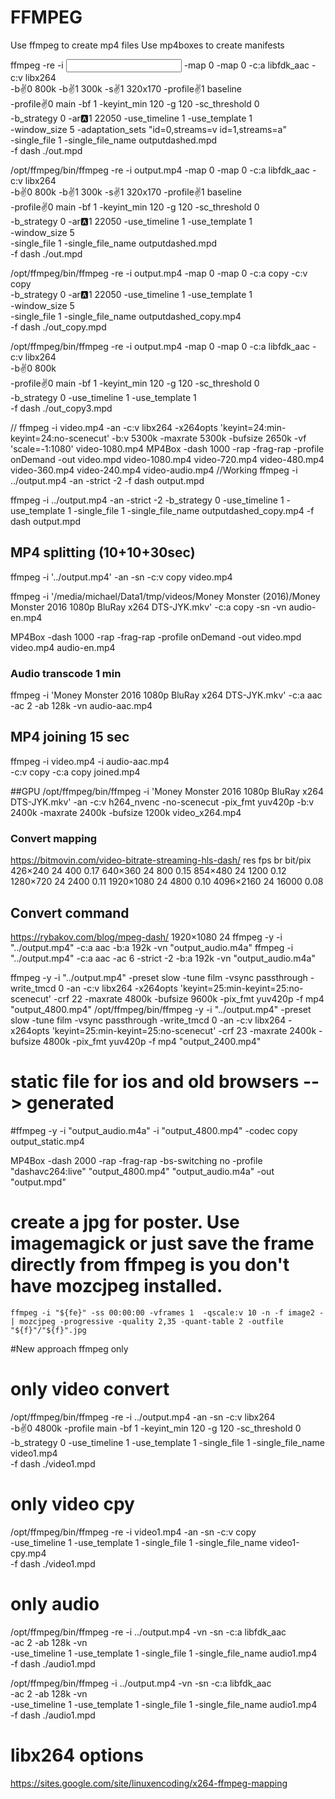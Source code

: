 # FFMPEG

Use ffmpeg to create mp4 files
Use mp4boxes to create manifests

ffmpeg -re -i <input> -map 0 -map 0 -c:a libfdk_aac -c:v libx264 \
-b:v:0 800k -b:v:1 300k -s:v:1 320x170 -profile:v:1 baseline \
-profile:v:0 main -bf 1 -keyint_min 120 -g 120 -sc_threshold 0 \
-b_strategy 0 -ar:a:1 22050 -use_timeline 1 -use_template 1 \
-window_size 5 -adaptation_sets "id=0,streams=v id=1,streams=a" \
-single_file 1 -single_file_name outputdashed.mpd  \
-f dash ./out.mpd


/opt/ffmpeg/bin/ffmpeg -re -i output.mp4 -map 0 -map 0 -c:a libfdk_aac -c:v libx264 \
-b:v:0 800k -b:v:1 300k -s:v:1 320x170 -profile:v:1 baseline \
-profile:v:0 main -bf 1 -keyint_min 120 -g 120 -sc_threshold 0 \
-b_strategy 0 -ar:a:1 22050 -use_timeline 1 -use_template 1 \
-window_size 5 \
-single_file 1 -single_file_name outputdashed.mpd  \
-f dash ./out.mpd

/opt/ffmpeg/bin/ffmpeg -re -i output.mp4 -map 0 -map 0 -c:a copy -c:v copy \
-b_strategy 0 -ar:a:1 22050 -use_timeline 1 -use_template 1 \
-window_size 5 \
-single_file 1 -single_file_name outputdashed_copy.mp4  \
-f dash ./out_copy.mpd

/opt/ffmpeg/bin/ffmpeg -re -i output.mp4 -map 0 -map 0 -c:a libfdk_aac -c:v libx264 \
-b:v:0 800k \
-profile:v:0 main -bf 1 -keyint_min 120 -g 120 -sc_threshold 0 \
-b_strategy 0 -use_timeline 1 -use_template 1 \
-f dash ./out_copy3.mpd

//
ffmpeg -i video.mp4 -an -c:v libx264 -x264opts 'keyint=24:min-keyint=24:no-scenecut' -b:v 5300k -maxrate 5300k -bufsize 2650k -vf 'scale=-1:1080' video-1080.mp4
MP4Box -dash 1000 -rap -frag-rap -profile onDemand -out video.mpd video-1080.mp4 video-720.mp4 video-480.mp4 video-360.mp4 video-240.mp4 video-audio.mp4
//Working
ffmpeg -i ../output.mp4 -an -strict -2 -f dash output.mpd 

ffmpeg -i ../output.mp4 -an -strict -2 -b_strategy 0 -use_timeline 1 -use_template 1 -single_file 1  -single_file_name outputdashed_copy.mp4 -f dash output.mpd 


## MP4 splitting (10+10+30sec)
ffmpeg -i '../output.mp4' -an -sn -c:v copy video.mp4

ffmpeg -i '/media/michael/Data1/tmp/videos/Money Monster (2016)/Money Monster 2016 1080p BluRay x264 DTS-JYK.mkv' -c:a copy -sn -vn audio-en.mp4

MP4Box -dash 1000 -rap -frag-rap -profile onDemand -out video.mpd video.mp4 audio-en.mp4

### Audio transcode 1 min
ffmpeg -i 'Money Monster 2016 1080p BluRay x264 DTS-JYK.mkv' -c:a aac -ac 2 -ab 128k -vn audio-aac.mp4

## MP4 joining 15 sec
ffmpeg -i video.mp4 -i audio-aac.mp4 \
-c:v copy -c:a copy joined.mp4

##GPU
/opt/ffmpeg/bin/ffmpeg -i 'Money Monster 2016 1080p BluRay x264 DTS-JYK.mkv' -an -c:v h264_nvenc -no-scenecut -pix_fmt yuv420p -b:v 2400k -maxrate 2400k -bufsize 1200k video_x264.mp4

### Convert mapping
https://bitmovin.com/video-bitrate-streaming-hls-dash/
res				fps	br		bit/pix
426×240		24	400		0.17
640×360		24	800		0.15
854×480		24	1200	0.12
1280×720	24	2400	0.11
1920×1080	24	4800	0.10
4096×2160	24	16000	0.08

## Convert command
https://rybakov.com/blog/mpeg-dash/
1920×1080 24
ffmpeg -y -i "../output.mp4" -c:a aac -b:a 192k  -vn "output_audio.m4a"
ffmpeg -i "../output.mp4" -c:a aac -ac 6 -strict -2 -b:a 192k -vn "output_audio.m4a"

ffmpeg -y -i "../output.mp4" -preset slow -tune film -vsync passthrough -write_tmcd 0 -an -c:v libx264 -x264opts 'keyint=25:min-keyint=25:no-scenecut' -crf 22 -maxrate 4800k -bufsize 9600k -pix_fmt yuv420p -f mp4 "output_4800.mp4"
/opt/ffmpeg/bin/ffmpeg -y -i "../output.mp4" -preset slow -tune film -vsync passthrough -write_tmcd 0 -an -c:v libx264 -x264opts 'keyint=25:min-keyint=25:no-scenecut' -crf 23 -maxrate 2400k -bufsize 4800k -pix_fmt yuv420p -f mp4  "output_2400.mp4"
# static file for ios and old browsers --> generated
#ffmpeg -y -i "output_audio.m4a" -i "output_4800.mp4" -codec copy output_static.mp4

MP4Box -dash 2000 -rap -frag-rap  -bs-switching no -profile "dashavc264:live" "output_4800.mp4" "output_audio.m4a" -out "output.mpd"
# create a jpg for poster. Use imagemagick or just save the frame directly from ffmpeg is you don't have mozcjpeg installed.
    ffmpeg -i "${fe}" -ss 00:00:00 -vframes 1  -qscale:v 10 -n -f image2 - | mozcjpeg -progressive -quality 2,35 -quant-table 2 -outfile "${f}"/"${f}".jpg


#New approach ffmpeg only
# only video convert
/opt/ffmpeg/bin/ffmpeg -re -i ../output.mp4 -an -sn -c:v libx264 \
-b:v:0 4800k -profile main -bf 1 -keyint_min 120 -g 120 -sc_threshold 0 \
-b_strategy 0 -use_timeline 1 -use_template 1 -single_file 1 -single_file_name video1.mp4 \
-f dash ./video1.mpd
# only video cpy
/opt/ffmpeg/bin/ffmpeg -re -i video1.mp4 -an -sn -c:v copy \
-use_timeline 1 -use_template 1 -single_file 1 -single_file_name video1-cpy.mp4 \
-f dash ./video1.mpd
# only audio
/opt/ffmpeg/bin/ffmpeg -re -i ../output.mp4 -vn -sn -c:a libfdk_aac \
-ac 2 -ab 128k -vn \
-use_timeline 1 -use_template 1 -single_file 1 -single_file_name audio1.mp4 \
-f dash ./audio1.mpd

/opt/ffmpeg/bin/ffmpeg -i ../output.mp4 -vn -sn -c:a libfdk_aac \
-ac 2 -ab 128k -vn \
-use_timeline 1 -use_template 1 -single_file 1 -single_file_name audio1.mp4 \
-f dash ./audio1.mpd

# libx264 options
https://sites.google.com/site/linuxencoding/x264-ffmpeg-mapping





